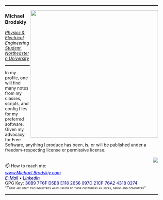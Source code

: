 <hr style="height:2px" color="grey">
<img align='right' src="https://github-readme-stats.vercel.app/api?username=MDBrodskiy&show_icons=true&theme=dark" width="420">
<h3>Michael Brodskiy</h3>
<p><em><u>Physics & Electrical Engineering Student, Northeastern University</u></em></p>
<hr style="height:2px" color="grey">
In my profile, one will find many notes from my classes, scripts, and config files for my preferred software. Given my advocacy for Free Software, anything I produce has been, is, or will be published under a freedom-respecting license or permissive license. <br/>
<br/>
<img align='right' src="https://github-readme-stats.vercel.app/api/top-langs/?username=mdbrodskiy&langs_count=5&theme=tokyonight">
<br/>
📫 How to reach me: <br/>
<link rel="stylesheet" href="https://cdn.jsdelivr.net/npm/fork-awesome@1.1.7/css/fork-awesome.min.css" integrity="sha256-gsmEoJAws/Kd3CjuOQzLie5Q3yshhvmo7YNtBG7aaEY=" crossorigin="anonymous">
<a href="http://Michael.Brodskiy.com" style="color:blue"><i class="fa fa-globe-w" style="font-size:20px;color:#1E88E5"></i><i>www.Michael.Brodskiy.com</i></a><br/>
<a href="mailto:MBrodskiy@Member.FSF.org" style="color:darkblue"><i class="fa fa-github-square" aria-hidden="true" style="font-size:20px;color:#211F1F"></i><i>E-Mail</i></a>
•
<a href="https://www.linkedin.com/in/MBrodskiy/?locale=en_US" style="color:darkblue"><i class="fa fa-linkedin-square" aria-hidden="true" style="font-size:20px;color:#0072B1"></i><i>LinkedIn</i></a><br/>
GPG Key: <a href"http://michael.brodskiy.com/Key.asc" style="color:darkblue">30B9 7F6F D5E8 E118 2656  097D 21CF 76A2 4318 0274</a>
<br/>
<a style="color:black;font-variant:small-caps;font-size:12px;font-style:bold;">"There are only two industries which refer to their customers as users, drugs and computers"</a>
<br/>
<hr style="height:2px" color="grey">
<br/><br/><br/><br/>
